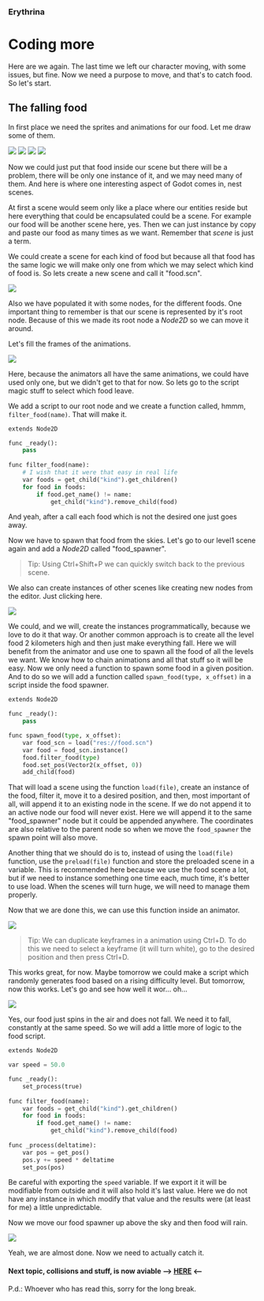 ### Erythrina
# Coding more 

Here are we again. The last time we left our character moving, with some issues, but fine. Now we need a purpose to move, and that's to catch food. So let's start.


## The falling food

In first place we need the sprites and animations for our food. Let me draw some of them.

![](img/6/fries.gif) ![](img/6/hamburger.gif) ![](img/6/icecream.gif) ![](img/6/pizza.gif)

Now we could just put that food inside our scene but there will be a problem, there will be only one instance of it, and we may need many of them. And here is where one interesting aspect of Godot comes in, nest scenes. 

At first a scene would seem only like a place where our entities reside but here everything that could be encapsulated could be a scene. For example our food will be another scene here, yes. Then we can just instance by copy and paste our food as many times as we want. Remember that *scene* is just a term.

We could create a scene for each kind of food but because all that food has the same logic we will make only one from which we may select which kind of food is. So lets create a new scene and call it "food.scn".

![](img/6/godot01.png)

Also we have populated it with some nodes, for the different foods. One important thing to remember is that our scene is represented by it's root node. Because of this we made its root node a *Node2D* so we can move it around.

Let's fill the frames of the animations.

![](img/6/godot02.png)

Here, because the animators all have the same animations, we could have used only one, but we didn't get to that for now. So lets go to the script magic stuff to select which food leave.

 We add a script to our root node and we create a function called, hmmm, `filter_food(name)`. That will make it.

```python
extends Node2D

func _ready():
	pass
	
func filter_food(name): 
	# I wish that it were that easy in real life
	var foods = get_child("kind").get_children()
	for food in foods:
		if food.get_name() != name:
			get_child("kind").remove_child(food)
``` 

And yeah, after a call each food which is not the desired one just goes away. 

Now we have to spawn that food from the skies. Let's go to our level1 scene again and add a *Node2D* called "food_spawner".

> Tip:
> Using Ctrl+Shift+P we can quickly switch back to the previous scene.

We also can create instances of other scenes like creating new nodes from the editor. Just clicking here. 

![](img/6/godot03.png)

We could, and we will, create the instances programmatically, because we love to do it that way. Or another common approach is to create all the level food 2 kilometers high and then just make everything fall. Here we will benefit from the animator and use one to spawn all the food of all the levels we want. We know how to chain animations and all that stuff so it will be easy. Now we only need a function to spawn some food in a given position. And to do so we will add a function called `spawn_food(type, x_offset)` in a script inside the food spawner. 

```python
extends Node2D

func _ready():
	pass

func spawn_food(type, x_offset):
	var food_scn = load("res://food.scn")
	var food = food_scn.instance()
	food.filter_food(type)
	food.set_pos(Vector2(x_offset, 0))
	add_child(food)
```

That will load a scene using the function `load(file)`, create an instance of the food, filter it, move it to a desired position, and then, most important of all, will append it to an existing node in the scene. If we do not append it to an active node our food will never exist. Here we will append it to the same "food_spawner" node but it could be appended anywhere. The coordinates are also relative to the parent node so when we move the `food_spawner` the spawn point will also move.

Another thing that we should do is to, instead of using the `load(file)` function, use the `preload(file)` function and store the preloaded scene in a variable. This is recommended here because we use the food scene a lot, but if we need to instance something one time each, much time, it's better to use load. When the scenes will turn huge, we will need to manage them properly.

Now that we are done this, we can use this function inside an animator. 


![](img/6/godot04.png)


> Tip: 
> We can duplicate keyframes in a animation using Ctrl+D. To do this we need to select a keyframe (it will turn white), go to the desired position and then press Ctrl+D.

This works great, for now. Maybe tomorrow we could make a script which randomly generates food based on a rising difficulty level. But tomorrow, now this works. Let's go and see how well it wor... oh... 

![](img/6/antigravitational_food.gif)

Yes, our food just spins in the air and does not fall. We need it to fall, constantly at the same speed. So we will add a little more of logic to the food script.

```python
extends Node2D

var speed = 50.0

func _ready():
	set_process(true)
	
func filter_food(name):
	var foods = get_child("kind").get_children()
	for food in foods:
		if food.get_name() != name:
			get_child("kind").remove_child(food)
	
func _process(deltatime):
	var pos = get_pos()
	pos.y += speed * deltatime
	set_pos(pos)
```


Be careful with exporting the `speed` variable. If we export it it will be modifiable  from outside and it will also hold it's last value. Here we do not have any instance in which modify that value and the results were (at least for me) a little unpredictable. 

Now we move our food spawner up above the sky and then food will rain.

![](img/6/gravitational_food.gif)

Yeah, we are almost done. Now we need to actually catch it.


#### Next topic, collisions and stuff, is now aviable --> [HERE](07_coding_even_more_aka_the_fat_guy_returns.md) <--

P.d.: Whoever who has read this, sorry for the long break.